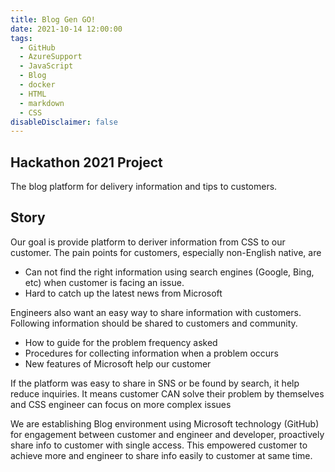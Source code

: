 ```yaml
---
title: Blog Gen GO!
date: 2021-10-14 12:00:00
tags:
  - GitHub
  - AzureSupport
  - JavaScript
  - Blog
  - docker
  - HTML
  - markdown
  - CSS
disableDisclaimer: false
---
```


## Hackathon 2021 Project

The blog platform for delivery information and tips to customers. 

<!-- more -->

## Story

Our goal is provide platform to deriver information from CSS to our customer.
The pain points for customers, especially non-English native, are

- Can not find the right information using search engines (Google, Bing, etc) when customer is facing an issue.
- Hard to catch up the latest news from Microsoft

Engineers also want an easy way to share information with customers. Following information should be shared to customers and community.

- How to guide for the problem frequency asked
- Procedures for collecting information when a problem occurs
- New features of Microsoft help our customer

If the platform was easy to share in SNS or be found by search, it help reduce inquiries. It means customer CAN solve their problem by themselves and CSS engineer can focus on more complex issues 

We are establishing Blog environment using Microsoft technology (GitHub) for engagement between customer and engineer and developer, proactively share info to customer with single access. This empowered customer to achieve more and engineer to share info easily to customer at same time.


